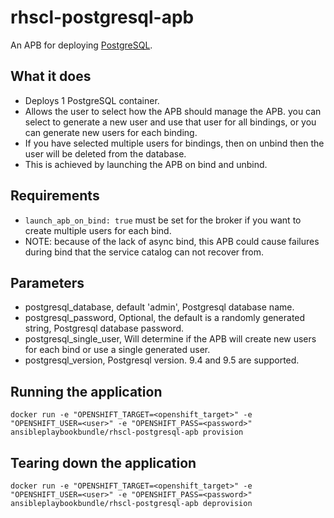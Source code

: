 rhscl-postgresql-apb
======================

An APB for deploying [PostgreSQL](https://www.postgresql.org).

## What it does
* Deploys 1 PostgreSQL container.
* Allows the user to select how the APB should manage the APB. you can select to generate a new user and use that user for all bindings, or you can generate new users for each binding.
* If you have selected multiple users for bindings, then on unbind then the user will be deleted from the database.
* This is achieved by launching the APB on bind and unbind.

## Requirements
* ```launch_apb_on_bind: true``` must be set for the broker if you want to create multiple users for each bind.
* NOTE: because of the lack of async bind, this APB could cause failures during bind that the service catalog can not recover from.

## Parameters
* postgresql_database, default 'admin', Postgresql database name.
* postgresql_password, Optional, the default is a randomly generated string, Postgresql database password.
* postgresql_single_user, Will determine if the APB will create new users for each bind or use a single generated user.
* postgresql_version, Postgresql version. 9.4 and 9.5 are supported.

## Running the application
`docker run -e "OPENSHIFT_TARGET=<openshift_target>" -e "OPENSHIFT_USER=<user>" -e "OPENSHIFT_PASS=<password>" ansibleplaybookbundle/rhscl-postgresql-apb provision`

## Tearing down the application
`docker run -e "OPENSHIFT_TARGET=<openshift_target>" -e "OPENSHIFT_USER=<user>" -e "OPENSHIFT_PASS=<password>" ansibleplaybookbundle/rhscl-postgresql-apb deprovision`